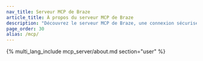 ```yaml
---
nav_title: Serveur MCP de Braze
article_title: À propos du serveur MCP de Braze
description: "Découvrez le serveur MCP de Braze, une connexion sécurisée en lecture seule qui permet aux outils d'intelligence artificielle comme Claude et Cursor d'accéder aux données non PII de Braze pour répondre aux questions, analyser les tendances et fournir des informations sans modifier les données."
page_order: 30
alias: /mcp/
---
```


{% multi_lang_include mcp_server/about.md section="user" %}
